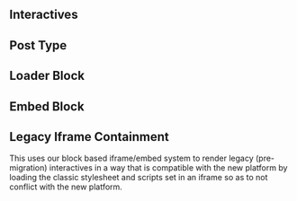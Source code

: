 ## Interactives

## Post Type

## Loader Block

## Embed Block

## Legacy Iframe Containment
This uses our block based iframe/embed system to render legacy (pre-migration) interactives in a way that is compatible with the new platform by loading the classic stylesheet and scripts set in an iframe so as to not conflict with the new platform.
